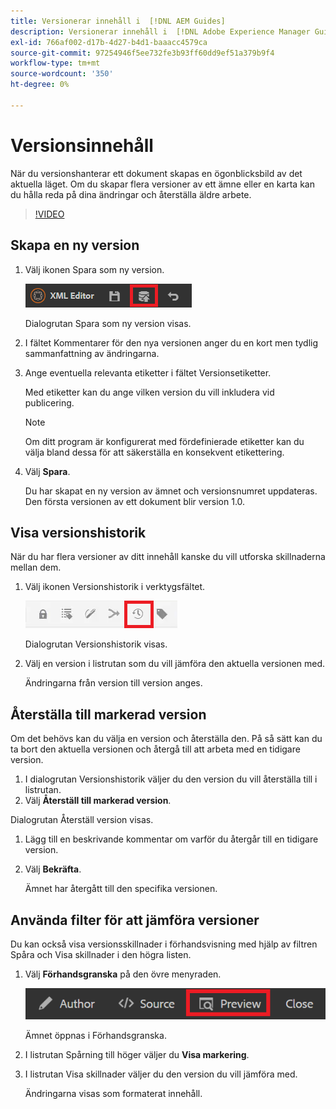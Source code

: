 ```yaml
---
title: Versionerar innehåll i  [!DNL AEM Guides]
description: Versionerar innehåll i  [!DNL Adobe Experience Manager Guides]
exl-id: 766af002-d17b-4d27-b4d1-baaacc4579ca
source-git-commit: 97254946f5ee732fe3b93ff60dd9ef51a379b9f4
workflow-type: tm+mt
source-wordcount: '350'
ht-degree: 0%

---
```


# Versionsinnehåll

När du versionshanterar ett dokument skapas en ögonblicksbild av det aktuella läget. Om du skapar flera versioner av ett ämne eller en karta kan du hålla reda på dina ändringar och återställa äldre arbete.

>[!VIDEO](https://video.tv.adobe.com/v/336724?quality=12&learn=on)

## Skapa en ny version

1. Välj ikonen Spara som ny version.

   ![Ikonen Spara som ny version](images/common/save-as-new-version.png)

   Dialogrutan Spara som ny version visas.

1. I fältet Kommentarer för den nya versionen anger du en kort men tydlig sammanfattning av ändringarna.
1. Ange eventuella relevanta etiketter i fältet Versionsetiketter.

   Med etiketter kan du ange vilken version du vill inkludera vid publicering.

   >[!NOTE]
   >
   >Om ditt program är konfigurerat med fördefinierade etiketter kan du välja bland dessa för att säkerställa en konsekvent etikettering.

1. Välj **Spara**.

   Du har skapat en ny version av ämnet och versionsnumret uppdateras. Den första versionen av ett dokument blir version 1.0.

## Visa versionshistorik

När du har flera versioner av ditt innehåll kanske du vill utforska skillnaderna mellan dem.

1. Välj ikonen Versionshistorik i verktygsfältet.

   ![Ikon för versionshistorik](images/lesson-7/version-history.png)

   Dialogrutan Versionshistorik visas.

1. Välj en version i listrutan som du vill jämföra den aktuella versionen med.

   Ändringarna från version till version anges.

## Återställa till markerad version

Om det behövs kan du välja en version och återställa den. På så sätt kan du ta bort den aktuella versionen och återgå till att arbeta med en tidigare version.

1. I dialogrutan Versionshistorik väljer du den version du vill återställa till i listrutan.
1. Välj **Återställ till markerad version**.

Dialogrutan Återställ version visas.

1. Lägg till en beskrivande kommentar om varför du återgår till en tidigare version.
1. Välj **Bekräfta**.

   Ämnet har återgått till den specifika versionen.

## Använda filter för att jämföra versioner

Du kan också visa versionsskillnader i förhandsvisning med hjälp av filtren Spåra och Visa skillnader i den högra listen.

1. Välj **Förhandsgranska** på den övre menyraden.

   ![Knappen Förhandsgranska](images/common/select-preview.png)

   Ämnet öppnas i Förhandsgranska.

1. I listrutan Spårning till höger väljer du **Visa markering**.
1. I listrutan Visa skillnader väljer du den version du vill jämföra med.

   Ändringarna visas som formaterat innehåll.
